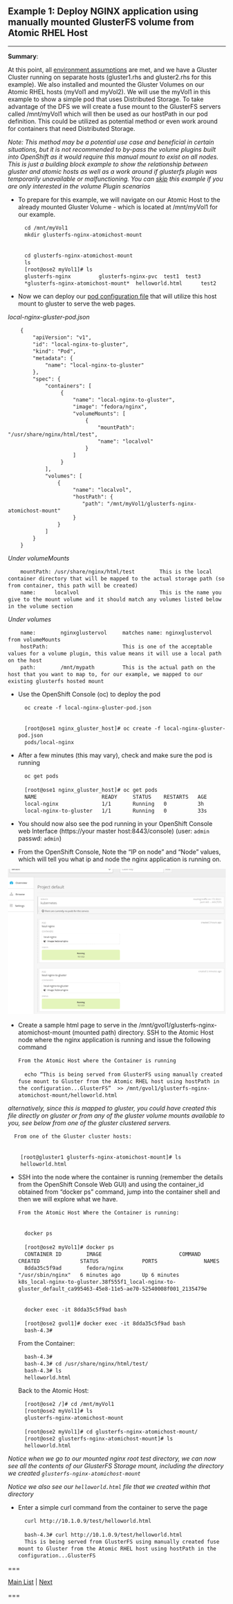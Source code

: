 ## Example 1: Deploy NGINX application using manually mounted GlusterFS volume from Atomic RHEL Host
---


**Summary**: 

At this point, all [environment assumptions](..) are met, and we have a Gluster Cluster running on separate hosts (gluster1.rhs and gluster2.rhs for this example).  We also installed and mounted the Gluster Volumes on our Atomic RHEL hosts (myVol1 and myVol2).  We will use the myVol1 in this example to show a simple pod that uses Distributed Storage.  To take advantage of the DFS we will create a fuse mount to the GlusterFS servers called /mnt/myVol1 which will then be used as our hostPath in our pod definition.  This could be utilized as potential method or even work around for containers that need Distributed Storage.


_Note: This method may be a potential use case and beneficial in certain situations, but it is not recommended to by-pass the volume plugins built into OpenShift as it would require this manual mount to exist on all nodes.  This is just a building block example to show the relationship between gluster and atomic hosts as well as a work around if glusterfs plugin was temporarily unavailable or malfunctioning.  You can [skip](../nginx_gluster_plugin) this example if you are only interested in the volume Plugin scenarios_ 


- To prepare for this example, we will navigate on our Atomic Host to the already mounted Gluster Volume - which is located at /mnt/myVol1 for our example.


        cd /mnt/myVol1
        mkdir glusterfs-nginx-atomichost-mount


        cd glusterfs-nginx-atomichost-mount
        ls
        [root@ose2 myVol1]# ls
        glusterfs-nginx         glusterfs-nginx-pvc  test1  test3
        *glusterfs-nginx-atomichost-mount*  helloworld.html      test2



- Now we can deploy our [pod configuration file](local-nginx-gluster-pod.json) that will utilize this host mount to gluster to serve the web pages.


*local-nginx-gluster-pod.json*

        {
            "apiVersion": "v1",
            "id": "local-nginx-to-gluster",
            "kind": "Pod",
            "metadata": {
                "name": "local-nginx-to-gluster"
            },
            "spec": {
                "containers": [
                     {
                         "name": "local-nginx-to-gluster",
                         "image": "fedora/nginx",
                         "volumeMounts": [
                             {
                                 "mountPath": "/usr/share/nginx/html/test",
                                 "name": "localvol"
                             }
                         ]
                     }
                ],
                "volumes": [
                    {
                         "name": "localvol",
                         "hostPath": {
                            "path": "/mnt/myVol1/glusterfs-nginx-atomichost-mount"
                         }
                    }
                ]
            }
        }



_Under volumeMounts_

        mountPath: /usr/share/nginx/html/test        This is the local container directory that will be mapped to the actual storage path (so from container, this path will be created)
        name:      localvol                          This is the name you give to the mount volume and it should match any volumes listed below in the volume section
        


_Under volumes_
      
        name:        nginxglustervol     matches name: nginxglustervol from volumeMounts
        hostPath:                        This is one of the acceptable values for a volume plugin, this value means it will use a local path on the host
        path:        /mnt/mypath         This is the actual path on the host that you want to map to, for our example, we mapped to our existing glusterfs hosted mount 





- Use the OpenShift Console (oc) to deploy the pod


        oc create -f local-nginx-gluster-pod.json


        [root@ose1 nginx_gluster_host]# oc create -f local-nginx-gluster-pod.json 
        pods/local-nginx 



- After a few minutes (this may vary), check and make sure the pod is running

        oc get pods

        [root@ose1 nginx_gluster_host]# oc get pods 
        NAME                     READY     STATUS    RESTARTS   AGE 
        local-nginx              1/1       Running   0          3h 
        local-nginx-to-gluster   1/1       Running   0          33s 



- You should now also see the pod running in your OpenShift Console web Interface  (https://your master host:8443/console)  (user:  `admin`  passwd: `admin`)


- From the OpenShift Console, Note the “IP on node” and “Node” values, which will tell you what ip and node the nginx application is running on.


![OpenShift nginx](../images/example1_ose.png)


- Create a sample html page to serve in the /mnt/gvol1/glusterfs-nginx-atomichost-mount  (mounted path) directory.  SSH to the Atomic Host node where the nginx application is running and issue the following command

      From the Atomic Host where the Container is running

        echo “This is being served from GlusterFS using manually created fuse mount to Gluster from the Atomic RHEL host using hostPath in the configuration...GlusterFS”  >> /mnt/gvol1/glusterfs-nginx-atomichost-mount/helloworld.html  


*alternatively, since this is mapped to gluster, you could have created this file directly on gluster or from any of the gluster volume mounts available to you, see below from one of the gluster clustered servers.*


      From one of the Gluster cluster hosts:

	
        [root@gluster1 glusterfs-nginx-atomichost-mount]# ls 
        helloworld.html 


- SSH into the node where the container is running (remember the details from the OpenShift Console Web GUI) and using the container_id obtained from “docker ps” command, jump into the container shell and then we will explore what we have.


      From the Atomic Host Where the Container is running:


        docker ps

        [root@ose2 myVol1]# docker ps 
        CONTAINER ID        IMAGE                         COMMAND             CREATED             STATUS              PORTS               NAMES 
        8dda35c5f9ad        fedora/nginx                  "/usr/sbin/nginx"   6 minutes ago       Up 6 minutes                            k8s_local-nginx-to-gluster.38f555f1_local-nginx-to-gluster_default_ca995463-45e8-11e5-ae70-52540008f001_2135479e   


        docker exec -it 8dda35c5f9ad bash

        [root@ose2 gvol1]# docker exec -it 8dda35c5f9ad bash 
        bash-4.3#


     From the Container:

        bash-4.3#
        bash-4.3# cd /usr/share/nginx/html/test/ 
        bash-4.3# ls 
        helloworld.html 
        
     
     Back to the Atomic Host:

        [root@ose2 /]# cd /mnt/myVol1
        [root@ose2 myVol1]# ls
        glusterfs-nginx-atomichost-mount

        [root@ose2 myVol1]# cd glusterfs-nginx-atomichost-mount/
        [root@ose2 glusterfs-nginx-atomichost-mount]# ls
        helloworld.html

              
*Notice when we go to our mounted nginx root test directory, we can now see all the contents of our GlusterFS Storage mount, including the directory we created `glusterfs-nginx-atomichost-mount`*

*Notice we also see our `helloworld.html` file that we created within that directory*


- Enter a simple curl command from the container to serve the page


        curl http://10.1.0.9/test/helloworld.html

        bash-4.3# curl http://10.1.0.9/test/helloworld.html 
        This is being served from GlusterFS using manually created fuse mount to Gluster from the Atomic RHEL host using hostPath in the configuration...GlusterFS 



===

[Main List](../)  |  [Next](../nginx_gluster_plugin)

===

